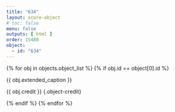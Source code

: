 ```yaml
---
title: "634"
layout: score-object
# toc: false
menu: false
outputs: [ html ]
order: 15480
object:
  - id: "634"
---
```


{% for obj in objects.object_list %}
{% if obj.id == object[0].id %}

{{ obj.extended_caption }}

{{ obj.credit }} {.object-credit}

{% endif %}
{% endfor %}
